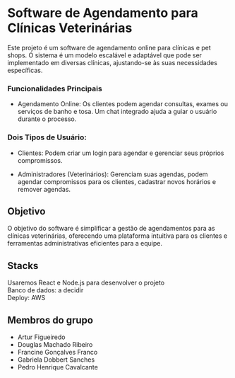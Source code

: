 # Software de Agendamento para Clínicas Veterinárias
Este projeto é um software de agendamento online para clínicas e pet shops. O sistema é um modelo escalável e adaptável que pode ser implementado em diversas clínicas, ajustando-se às suas necessidades específicas.

### Funcionalidades Principais
 - Agendamento Online: Os clientes podem agendar consultas, exames ou serviços de banho e tosa. Um chat integrado ajuda a guiar o usuário durante o processo.

### Dois Tipos de Usuário:

 - Clientes: Podem criar um login para agendar e gerenciar seus próprios compromissos.

 - Administradores (Veterinários): Gerenciam suas agendas, podem agendar compromissos para os clientes, cadastrar novos horários e remover agendas.

## Objetivo
O objetivo do software é simplificar a gestão de agendamentos para as clínicas veterinárias, oferecendo uma plataforma intuitiva para os clientes e ferramentas administrativas eficientes para a equipe.

## Stacks
Usaremos React e Node.js para desenvolver o projeto<br>
Banco de dados: a decidir<br>
Deploy: AWS<br>

## Membros do grupo
- Artur Figueiredo
- Douglas Machado Ribeiro
- Francine Gonçalves Franco
- Gabriela Dobbert Sanches
- Pedro Henrique Cavalcante
